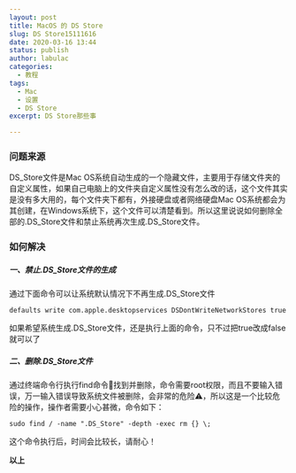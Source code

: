 ```yaml
---
layout: post
title: MacOS 的 DS Store
slug: DS Store15111616
date: 2020-03-16 13:44
status: publish
author: labulac
categories: 
  - 教程
tags: 
  - Mac
  - 设置
  - DS Store
excerpt: DS Store那些事

---
```


### 问题来源

DS_Store文件是Mac OS系统自动生成的一个隐藏文件，主要用于存储文件夹的自定义属性，如果自己电脑上的文件夹自定义属性没有怎么改的话，这个文件其实是没有多大用的，每个文件夹下都有，外接硬盘或者网络硬盘Mac OS系统都会为其创建，在Windows系统下，这个文件可以清楚看到。所以这里说说如何删除全部的.DS_Store文件和禁止系统再次生成.DS_Store文件。

### 如何解决

##### 一、禁止.DS_Store文件的生成

通过下面命令可以让系统默认情况下不再生成.DS_Store文件

```
defaults write com.apple.desktopservices DSDontWriteNetworkStores true
```

如果希望系统生成.DS_Store文件，还是执行上面的命令，只不过把true改成false就可以了

##### 二、删除.DS_Store文件

通过终端命令行执行find命令找到并删除，命令需要root权限，而且不要输入错误，万一输入错误导致系统文件被删除，会非常的危险⚠️，所以这是一个比较危险的操作，操作者需要小心甚微，命令如下：

```
sudo find / -name ".DS_Store" -depth -exec rm {} \;
```

这个命令执行后，时间会比较长，请耐心！

**以上**